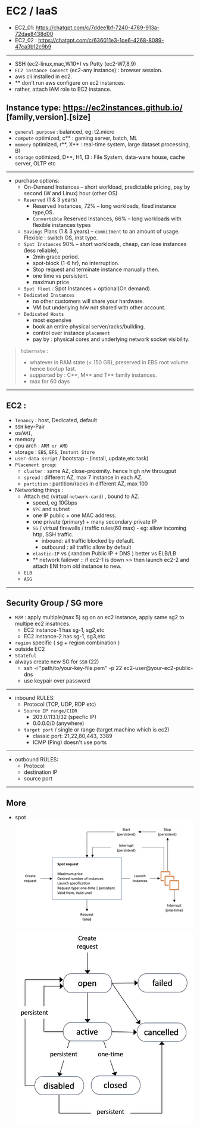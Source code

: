 # EC2 / IaaS
- EC2_01: https://chatgpt.com/c/7ddee1bf-7240-4789-913a-72dae8438d00
- EC2_02 : https://chatgpt.com/c/636011e3-1ce6-4268-8089-47ca3b12c9b9
--- 
- SSH (ec2-linux,mac,W10+) vs  Putty (ec2-W7,8,9) 
- `EC2 instance Connect` (ec2-any instance) : browser session.
- aws cli installed in ec2.
- ** don't run aws configure on ec2 instances.
- rather, attach IAM role to EC2 instance.

## Instance type: https://ec2instances.github.io/ [family,version].[size]
- `general purpose` : balanced, eg: t2.micro
- `compute` optimized, c** : gaming server, batch, ML
- `memory` optimized, r**, X** : real-time system, large dataset processing, BI
- `storage` optimized, D**, H1, I3 : File System, data-ware house, cache server, OLTP etc
---
- purchase options:
  - On-Demand Instances – short workload, predictable pricing, pay by second (W and Linux) hour (other OS)
  - `Reserved` (1 & 3 years)
    - Reserved Instances, 72% – long workloads, fixed instance type,OS.
    - `Convertible` Reserved Instances, 66% – long workloads with flexible instances types
  - `Savings` Plans (1 & 3 years) – `commitment` to an amount of usage. Flexible : switch OS, inst type.
  - `Spot Instances` 90% – short workloads, cheap, can lose instances (less reliable), 
    - 2min grace period.
    - spot-block  (1-6 hr), no interruption.
    - Stop request and terminate instance manually then.
    - one time vs persistent.
    - maximun price
  - `Spot fleet` : Spot Instances + optional(On demand)
  - `Dedicated Instances` 
    - no other customers will share your hardware. 
    - VM but underlying h/w not shared with other account.
  - `Dedicated Hosts`
    - most expensive 
    - book an entire physical server/racks/building. 
    - control over instance `placement`
    - pay by : physical cores and underlying network socket visibility.

> `hibernate` : 
>   - whatever in RAM state (< 150 GB), preserved in EBS root volume. hence bootup fast. 
>   - supported by : C**, M** and T** family instances.
>   - max for 60 days

---
## EC2 : 
- `Tenancy` : host, Dedicated, default
- `SSH` key-Pair
- os/`AMI`, 
- memory 
- cpu arch : `ARM or AMD`
- storage : `EBS`, `EFS`, `Instant Store`
- `user-data script` / bootstap  - (install, update,etc task)
- `Placement group`:
  - `cluster` : same AZ, close-proximity. hence high n/w througput
  - `spread` : different AZ, max 7 instance in each AZ.
  - `partition` : partition/racks in different AZ, max 100
- Networking things :
  - Attach `ENI` (virtual `network-card`) , bound to AZ.
    - speed, eg 10Gbps
    - `VPC` and subnet
    - one IP public + one MAC address.
    - one private (primary) + many secondary private IP
    - `SG` / virtual firewalls / traffic rules(60 max) - eg: allow incoming http, SSH traffic.
      - inbound: all traffic blocked by default.
      - outbound : all traffic allow by default
    - `elastic-IP` vs  ( random Public IP + DNS ) better vs ELB/LB
    - ** network failover :: if ec2-1 is down >> then launch ec2-2 and attach ENI from old instance to new.
  - `ELB`
  - `ASG`
---
## Security Group / SG  more
- `M2M` : apply multiple(max 5) sg on an ec2 instance, apply same sg2 to multipe ec2 insatnces.
  - EC2 instance-1 has sg-1, sg2,etc
  - EC2 instance-2 has sg-1, sg3,etc
- `region` specific ( sg + region combination )
- outside EC2
- `Stateful`
- always create new SG for `SSH` (22) 
  - ssh -i "path/to/your-key-file.pem" -p 22 ec2-user@your-ec2-public-dns
  - use keypair over password
---
- inbound RULES:
  - Protocol (TCP, UDP, RDP etc)
  - `Source IP range/CIDR`
    - 203.0.113.1/32 (specfic IP)
    - 0.0.0.0/0 (anywhere)
  - `target port` / single or range (target machine which is ec2)
    - classic port: 21,22,80,443, 3389
    - ICMP (Ping)  doesn't use ports
---
- outbound RULES:
  - Protocol
  - destination IP
  - source port

--- 
## More
- spot
![img_2.png](img/img_2.png)
![img_1.png](img/img_1.png)


  
